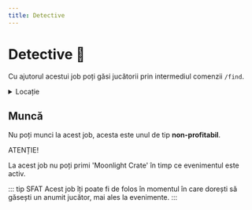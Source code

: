 ```yaml
---
title: Detective
---
```


# Detective 🔎
Cu ajutorul acestui job poți găsi jucătorii prin intermediul comenzii `/find`.

<details class="details custom-block">
    <summary>Locație</summary>
    <p>![Locatie](https://i.imgur.com/CfTNpdc.png "Locație")</p>
</details>

## Muncă
Nu poți munci la acest job, acesta este unul de tip **non-profitabil**.

<div class="danger-container">
    <p class="title">ATENȚIE!</p>
    <p class="description">La acest job nu poți primi 'Moonlight Crate' în timp ce evenimentul este activ.</p>
</div>

::: tip SFAT
Acest job îți poate fi de folos în momentul în care dorești să găsești un anumit jucător, mai ales la evenimente.
:::
